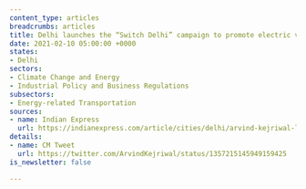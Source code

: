 ```yaml
---
content_type: articles
breadcrumbs: articles
title: Delhi launches the “Switch Delhi” campaign to promote electric vehicles
date: 2021-02-10 05:00:00 +0000
states:
- Delhi
sectors:
- Climate Change and Energy
- Industrial Policy and Business Regulations
subsectors:
- Energy-related Transportation
sources:
- name: Indian Express
  url: https://indianexpress.com/article/cities/delhi/arvind-kejriwal-launches-switch-delhi-campaign-to-promote-electric-vehicles-7174365/
details:
- name: CM Tweet
  url: https://twitter.com/ArvindKejriwal/status/1357215145949159425
is_newsletter: false

---
```

